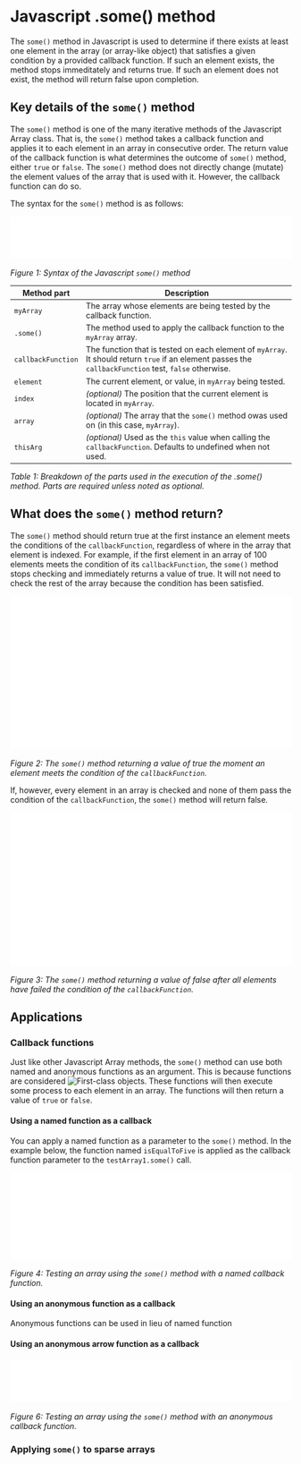 # Javascript .some() method

The `some()` method in Javascript is used to determine if there exists at least one element in the array (or array-like object) that satisfies a given condition by a provided callback function. If such an element exists, the method stops immeditately and returns true.  If such an element does not exist, the method will return false upon completion.

## Key details of the `some()` method

The `some()` method is one of the many iterative methods of the Javascript Array class.  That is, the `some()` method takes a callback function and applies it to each element in an array in consecutive order. The return value of the callback function is what determines the outcome of `some()` method, either `true` or `false`.  The `some()` method does not directly change (mutate) the element values of the array that is used with it.  However, the callback function can do so.

The syntax for the `some()` method is as follows:

![Syntax of the Javascript some method](./images/javascript-img/some-method-syntax.svg)

*Figure 1: Syntax of the Javascript `some()` method*



| Method part | Description                                                            |
| ----------- | ---------------------------------------------------------------------- |
| `myArray`   | The array whose elements are being tested by the callback function.    |
| `.some()`   | The method used to apply the callback function to the `myArray` array. |
| `callbackFunction` | The function that is tested on each element of `myArray`. It should return `true` if an element passes the `callbackFunction` test, `false` otherwise. |
| `element`   | The current element, or value, in `myArray` being tested. |
| `index`     | *(optional)* The position that the current element is located in `myArray`. |
| `array`     | *(optional)* The array that the `some()` method owas used on (in this case, `myArray`).|
| `thisArg`   | *(optional)* Used as the `this` value when calling the `callbackFunction`. Defaults to undefined when not used. |

*Table 1: Breakdown of the parts used in the execution of the .some() method. Parts are required unless noted as optional.*

## What does the `some()` method return?

The `some()` method should return true at the first instance an element meets the conditions of the `callbackFunction`, regardless of where in the array that element is indexed.   For example, if the first element in an array of 100 elements meets the condition of its `callbackFunction`, the `some()` method stops checking and immediately returns a value of true. It will not need to check the rest of the array because the condition has been satisfied.

![The some method returning a value of true](./images/javascript-img/some-method-returning-true.svg)

*Figure 2: The `some()` method returning a value of true the moment an element meets the condition of the `callbackFunction`.*


If, however, every element in an array is checked and none of them pass the condition of the `callbackFunction`, the `some()` method will return false.

![The some method returning a value of false](./images/javascript-img/some-method-returning-false.svg)

*Figure 3: The `some()` method returning a value of false after all elements have failed the condition of the `callbackFunction`.*

## Applications

### Callback functions

Just like other Javascript Array methods, the `some()` method can use both named and anonymous functions as an argument.  This is because functions are considered ![First-class objects](https://developer.mozilla.org/en-US/docs/Glossary/First-class_Function). These functions will then execute some process to each element in an array. The functions will then return a value of `true` or `false`.  

#### Using a named function as a callback

You can apply a named function as a parameter to the `some()` method.  In the example below, the function named `isEqualToFive` is applied as the callback function parameter to the `testArray1.some()` call.

![Testing an array using the some method with a named callback function](./images/javascript-img/some-named-callback.svg)

*Figure 4: Testing an array using the `some()` method with a named callback function.*

#### Using an anonymous function as a callback

Anonymous functions can be used in lieu of named function 

#### Using an anonymous arrow function as a callback

![Testing an array using the some method with an anonymous callback function](./images/javascript-img/some-anon-function.svg)

*Figure 6: Testing an array using the `some()` method with an anonymous callback function.*

### Applying `some()` to sparse arrays

